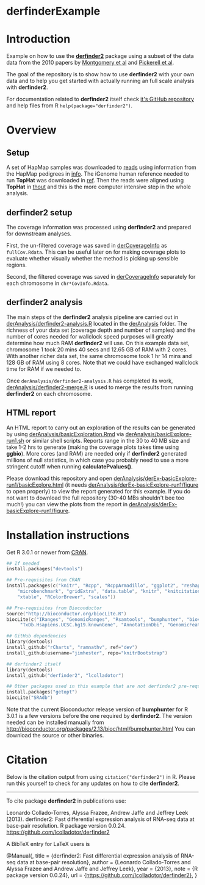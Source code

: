 derfinderExample
================

# Introduction

Example on how to use the __[derfinder2](https://github.com/lcolladotor/derfinder2)__ package using a subset of the data data from the 2010 papers by [Montgomery et al](http://www.ncbi.nlm.nih.gov/pubmed?term=20220756) and [Pickerell et al](http://www.ncbi.nlm.nih.gov/pubmed?term=20220758).

The goal of the repository is to show how to use __derfinder2__ with your own data and to help you get started with actually running an full scale analysis with __derfinder2__. 

For documentation related to __derfinder2__ itself check [it's GitHub repository](https://github.com/lcolladotor/derfinder2) and help files from R `help(package="derfinder2")`.


# Overview

## Setup

A set of HapMap samples was downloaded to [reads](https://github.com/lcolladotor/derfinderExample/tree/master/reads) using information from the HapMap pedigrees in [info](https://github.com/lcolladotor/derfinderExample/tree/master/info). The iGenome human reference needed to run __TopHat__ was downloaded in [ref](https://github.com/lcolladotor/derfinderExample/tree/master/ref). Then the reads were aligned using __TopHat__ in [thout](https://github.com/lcolladotor/derfinderExample/tree/master/thout) and this is the more computer intensive step in the whole analysis.

## derfinder2 setup

The coverage information was processed using __derfinder2__ and prepared for downstream analyses. 

First, the un-filtered coverage was saved in [derCoverageInfo](https://github.com/lcolladotor/derfinderExample/tree/master/derCoverageInfo) as `fullCov.Rdata`. This can be useful later on for making coverage plots to evaluate whether visually whether the method is picking up sensible regions. 

Second, the filtered coverage was saved in [derCoverageInfo](https://github.com/lcolladotor/derfinderExample/tree/master/derCoverageInfo) separately for each chromosome in `chr*CovInfo.Rdata`.

## derfinder2 analysis

The main steps of the __derfinder2__ analysis pipeline are carried out in [derAnalysis/derfinder2-analysis.R](https://github.com/lcolladotor/derfinderExample/blob/master/derAnalysis/derfinder2-analysis.R) located in the [derAnalysis](https://github.com/lcolladotor/derfinderExample/tree/master/derAnalysis) folder. The richness of your data set (coverage depth and number of samples) and the number of cores needed for wallclock speed purposes will greatly determine how much RAM __derfinder2__ will use. On this example data set, chromosome 1 took 20 mins 40 secs and 12.65 GB of RAM with 2 cores. With another richer data set, the same chromosome took 1 hr 14 mins and 128 GB of RAM using 8 cores. Note that we could have exchanged wallclock time for RAM if we needed to.

Once `derAnalysis/derfinder2-analysis.R` has completed its work, [derAnalysis/derfinder2-merge.R](https://github.com/lcolladotor/derfinderExample/blob/master/derAnalysis/derfinder2-merge.R) is used to merge the results from running __derfinder2__ on each chromosome.

## HTML report

An HTML report to carry out an exploration of the results can be generated by using [derAnalysis/basicExploration.Rmd](https://github.com/lcolladotor/derfinderExample/blob/master/derAnalysis/basicExploration.Rmd) via [derAnalysis/basicExplore-run1.sh](https://github.com/lcolladotor/derfinderExample/blob/master/derAnalysis/basicExplore-run1.sh) or similar shell scripts. Reports range in the 30 to 40 MB size and take 1-2 hrs to generate (making the coverage plots takes time using __ggbio__). More cores (and RAM) are needed only if __derfinder2__ generated millions of null statistics, in which case you probably need to use a more stringent cutoff when running __calculatePvalues()__.

Please download this repository and open [derAnalysis/derEx-basicExplore-run1/basicExplore.html](https://github.com/lcolladotor/derfinderExample/blob/master/derAnalysis/derEx-basicExplore-run1/basicExplore.html) (it needs [derAnalysis/derEx-basicExplore-run1/figure](https://github.com/lcolladotor/derfinderExample/tree/master/derAnalysis/derEx-basicExplore-run1/figure) to open properly) to view the report generated for this example. If you do not want to download the full repository (30-40 MBs shouldn't bee too much!) you can view the plots from the report in [derAnalysis/derEx-basicExplore-run1/figure](https://github.com/lcolladotor/derfinderExample/tree/master/derAnalysis/derEx-basicExplore-run1/figure).


# Installation instructions

Get R 3.0.1 or newer from [CRAN](http://cran.r-project.org/).

```S
## If needed
install.packages("devtools")

## Pre-requisites from CRAN
install.packages(c("knitr", "Rcpp", "RcppArmadillo", "ggplot2", "reshape2", "plyr", 
	"microbenchmark", "gridExtra", "data.table", "knitr", "knitcitations",
	"xtable", "RColorBrewer", "scales"))

## Pre-requisites from Bioconductor
source("http://bioconductor.org/biocLite.R")
biocLite(c("IRanges", "GenomicRanges", "Rsamtools", "bumphunter", "biovizBase", "ggbio", "qvalue",
	 "TxDb.Hsapiens.UCSC.hg19.knownGene", "AnnotationDbi", "GenomicFeatures"))

## GitHub dependencies
library(devtools)
install_github("rCharts", "ramnathv", ref="dev")
install_github(username="jimhester", repo="knitrBootstrap")

## derfinder2 itself
library(devtools)
install_github("derfinder2", "lcolladotor")

## Other packages used in this example that are not derfinder2 pre-reqs
install.packages("getopt")
biocLite("SRAdb")
```

Note that the current Bioconductor release version of __bumphunter__ for R 3.0.1 is a few versions before the one required by __derfinder2__. The version needed can be installed manually from http://bioconductor.org/packages/2.13/bioc/html/bumphunter.html You can download the source or other binaries.

# Citation

Below is the citation output from using `citation("derfinder2")` in R. Please run this yourself to check for any updates on how to cite __derfinder2__.

---

To cite package __derfinder2__ in publications use:

Leonardo Collado-Torres, Alyssa Frazee, Andrew Jaffe and Jeffrey Leek (2013). derfinder2: Fast differential expression analysis of RNA-seq data at base-pair resolution. R package version 0.0.24. https://github.com/lcolladotor/derfinder2

A BibTeX entry for LaTeX users is

@Manual{, title = {derfinder2: Fast differential expression analysis of RNA-seq data at base-pair resolution}, author = {Leonardo Collado-Torres and Alyssa Frazee and Andrew Jaffe and Jeffrey Leek}, year = {2013}, note = {R package version 0.0.24}, url = {https://github.com/lcolladotor/derfinder2}, }
